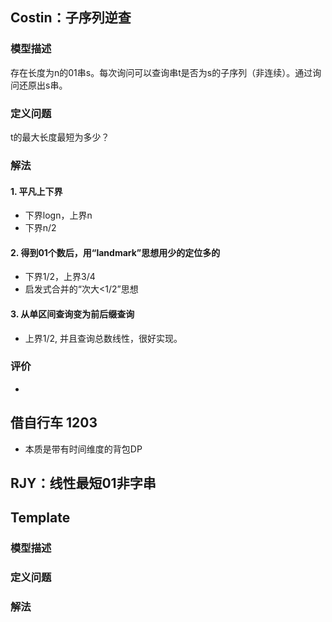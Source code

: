 ## Costin：子序列逆查

### 模型描述

存在长度为n的01串s。每次询问可以查询串t是否为s的子序列（非连续）。通过询问还原出s串。

### 定义问题

t的最大长度最短为多少？

### 解法

#### 1. 平凡上下界

-   下界logn，上界n
-   下界n/2

#### 2. 得到01个数后，用“landmark”思想用少的定位多的

-   下界1/2，上界3/4
-   启发式合并的“次大<1/2”思想

#### 3. 从单区间查询变为前后缀查询

-   上界1/2, 并且查询总数线性，很好实现。

### 评价

-   

## 借自行车 1203

-   本质是带有时间维度的背包DP

    



## 



## RJY：线性最短01非字串







## Template

### 模型描述

### 定义问题

### 解法



